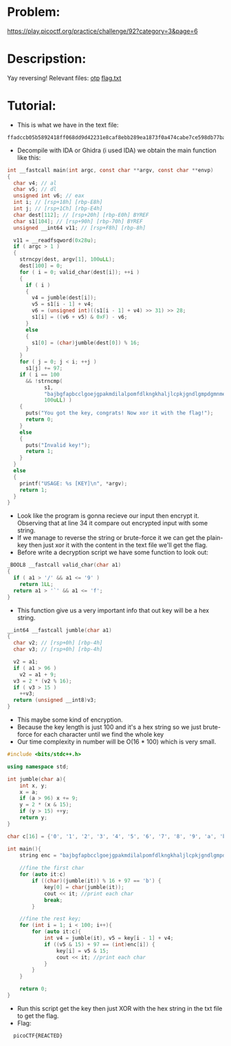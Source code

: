 # Problem:
https://play.picoctf.org/practice/challenge/92?category=3&page=6

# Descripstion:
Yay reversing! Relevant files: [otp](https://jupiter.challenges.picoctf.org/static/a2a15755ba8be4b4dabf60f8f35ec44e/otp) [flag.txt](https://jupiter.challenges.picoctf.org/static/a2a15755ba8be4b4dabf60f8f35ec44e/flag.txt)

# Tutorial:
  - This is what we have in the text file:
  ```
  ffadccb05b5892418ff068dd9d42231e8caf8ebb289ea1873f0a474cabe7ce598db77bac9dfef1d7c2b5af3c35bf5844c082
  ``` 
  - Decompile with IDA or Ghidra (i used IDA) we obtain the main function like this:
```C
int __fastcall main(int argc, const char **argv, const char **envp)
{
  char v4; // al
  char v5; // dl
  unsigned int v6; // eax
  int i; // [rsp+18h] [rbp-E8h]
  int j; // [rsp+1Ch] [rbp-E4h]
  char dest[112]; // [rsp+20h] [rbp-E0h] BYREF
  char s1[104]; // [rsp+90h] [rbp-70h] BYREF
  unsigned __int64 v11; // [rsp+F8h] [rbp-8h]

  v11 = __readfsqword(0x28u);
  if ( argc > 1 )
  {
    strncpy(dest, argv[1], 100uLL);
    dest[100] = 0;
    for ( i = 0; valid_char(dest[i]); ++i )
    {
      if ( i )
      {
        v4 = jumble(dest[i]);
        v5 = s1[i - 1] + v4;
        v6 = (unsigned int)((s1[i - 1] + v4) >> 31) >> 28;
        s1[i] = ((v6 + v5) & 0xF) - v6;
      }
      else
      {
        s1[0] = (char)jumble(dest[0]) % 16;
      }
    }
    for ( j = 0; j < i; ++j )
      s1[j] += 97;
    if ( i == 100
      && !strncmp(
            s1,
            "bajbgfapbcclgoejgpakmdilalpomfdlkngkhaljlcpkjgndlgmpdgmnmepfikanepopbapfkdgleilhkfgilgabldofbcaedgfe",
            100uLL) )
    {
      puts("You got the key, congrats! Now xor it with the flag!");
      return 0;
    }
    else
    {
      puts("Invalid key!");
      return 1;
    }
  }
  else
  {
    printf("USAGE: %s [KEY]\n", *argv);
    return 1;
  }
}
```
  - Look like the program is gonna recieve our input then encrypt it. Observing that at line 34 it compare out encrypted input with some string.
  - If we manage to reverse the string or brute-force it we can get the plain-key then just xor it with the content in the text file we'll get the flag.
  - Before write a decryption script we have some function to look out:
```C
_BOOL8 __fastcall valid_char(char a1)
{
  if ( a1 > '/' && a1 <= '9' )
    return 1LL;
  return a1 > '`' && a1 <= 'f';
}
```
  - This function give us a very important info that out key will be a hex string.
```C
__int64 __fastcall jumble(char a1)
{
  char v2; // [rsp+0h] [rbp-4h]
  char v3; // [rsp+0h] [rbp-4h]

  v2 = a1;
  if ( a1 > 96 )
    v2 = a1 + 9;
  v3 = 2 * (v2 % 16);
  if ( v3 > 15 )
    ++v3;
  return (unsigned __int8)v3;
}
```
  - This maybe some kind of encryption.
  - Because the key length is just 100 and it's a hex string so we just brute-force for each character until we find the whole key
  - Our time complexity in number will be O(16 * 100) which is very small.
```C++
#include <bits/stdc++.h>

using namespace std;

int jumble(char a){
    int x, y;
    x = a;
    if (a > 96) x += 9;
    y = 2 * (x & 15);
    if (y > 15) ++y;
    return y;
}

char c[16] = {'0', '1', '2', '3', '4', '5', '6', '7', '8', '9', 'a', 'b', 'c', 'd', 'e', 'f'};

int main(){
    string enc = "bajbgfapbcclgoejgpakmdilalpomfdlkngkhaljlcpkjgndlgmpdgmnmepfikanepopbapfkdgleilhkfgilgabldofbcaedgfe", key(100, '0');
    
    //fine the first char
    for (auto it:c)
        if ((char)(jumble(it)) % 16 + 97 == 'b') {
            key[0] = char(jumble(it));
            cout << it; //print each char
            break;
        }

    //fine the rest key;
    for (int i = 1; i < 100; i++){
        for (auto it:c){
            int v4 = jumble(it), v5 = key[i - 1] + v4;
            if ((v5 & 15) + 97 == (int)enc[i]) {
                key[i] = v5 & 15;
                cout << it; //print each char
            }
        }
    }

    return 0;
}
```
  - Run this script get the key then just XOR with the hex string in the txt file to get the flag.
  - Flag:
```
  picoCTF{REACTED}
```
